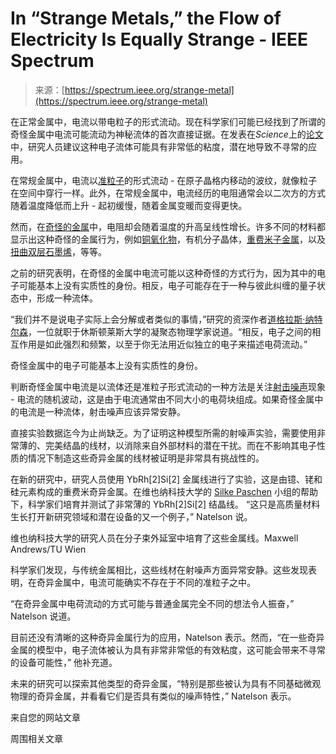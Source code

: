 <!--yml

category: 未分类

日期：2024年5月27日14:31:00

-->

# In “Strange Metals,” the Flow of Electricity Is Equally Strange - IEEE Spectrum

> 来源：[https://spectrum.ieee.org/strange-metal](https://spectrum.ieee.org/strange-metal)

在正常金属中，电流以带电粒子的形式流动。现在科学家们可能已经找到了所谓的奇怪金属中电流可能流动为神秘流体的首次直接证据。在发表在*Science*上的[论文](https://www.science.org/doi/10.1126/science.abq6100)中，研究人员建议这种电子流体可能具有非常低的粘度，潜在地导致不寻常的应用。

在常规金属中，电流以[准粒子](https://spectrum.ieee.org/quasiparticle-creates-heat-switch)的形式流动 - 在原子晶格内移动的波纹，就像粒子在空间中穿行一样。此外，在常规金属中，电流经历的电阻通常会以二次方的方式随着温度降低而上升 - 起初缓慢，随着金属变暖而变得更快。

然而，在[奇怪的金属](https://abbamonte.physics.illinois.edu/2023/06/30/stranger-than-metals/)中，电阻却会随着温度的升高呈线性增长。许多不同的材料都显示出这种奇怪的金属行为，例如[铜氧化物](https://spectrum.ieee.org/superconductor-maker-in-political-crosshairs)，有机分子晶体，[重费米子金属](https://en.wikipedia.org/wiki/Heavy_fermion_material)，以及[扭曲双层石墨烯](https://spectrum.ieee.org/hybrid-dimension-graphene)，等等。

之前的研究表明，在奇怪的金属中电流可能以这种奇怪的方式行为，因为其中的电子可能基本上没有实质性的身份。相反，电子可能存在于一种与彼此纠缠的量子状态中，形成一种流体。

“我们并不是说电子实际上会分解或者类似的事情，”研究的资深作者[道格拉斯·纳特尔森](https://profiles.rice.edu/faculty/douglas-natelson)，一位就职于休斯顿莱斯大学的凝聚态物理学家说道。“相反，电子之间的相互作用是如此强烈和频繁，以至于你无法用近似独立的电子来描述电荷流动。”

奇怪金属中的电子可能基本上没有实质性的身份。

判断奇怪金属中电流是以流体还是准粒子形式流动的一种方法是关注[射击噪声](https://123.physics.ucdavis.edu/shot.html)现象 - 电流的随机波动，这是由于电流通常由不同大小的电荷块组成。如果奇怪金属中的电流是一种流体，射击噪声应该异常安静。

直接实验数据迄今为止尚缺乏。为了证明这种模型所需的射噪声实验，需要使用非常薄的、完美结晶的线材，以消除来自外部材料的潜在干扰。而在不影响其电子性质的情况下制造这些奇异金属的线材被证明是非常具有挑战性的。

在新的研究中，研究人员使用 YbRh[2]Si[2] 金属线进行了实验，这是由镱、铑和硅元素构成的重费米奇异金属。在维也纳科技大学的 [Silke Paschen](https://www.ifp.tuwien.ac.at/paschen) 小组的帮助下，科学家们培育并测试了非常薄的 YbRh[2]Si[2] 结晶线。 “这只是高质量材料生长打开新研究领域和潜在设备的又一个例子，” Natelson 说。

维也纳科技大学的研究人员在分子束外延室中培育了这些金属线。Maxwell Andrews/TU Wien

科学家们发现，与传统金属相比，这些线材在射噪声方面异常安静。这些发现表明，在奇异金属中，电流可能确实不存在于不同的准粒子之中。

“在奇异金属中电荷流动的方式可能与普通金属完全不同的想法令人振奋，” Natelson 说道。

目前还没有清晰的这种奇异金属行为的应用，Natelson 表示。然而，“在一些奇异金属的模型中，电子流体被认为具有非常非常低的有效粘度，这可能会带来不寻常的设备可能性，” 他补充道。

未来的研究可以探索其他类型的奇异金属，“特别是那些被认为具有不同基础微观物理的奇异金属，并看看它们是否具有类似的噪声特性，” Natelson 表示。

来自您的网站文章

周围相关文章

